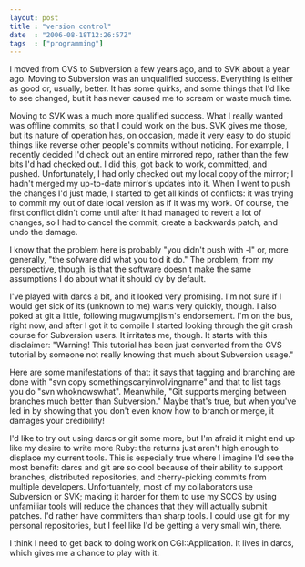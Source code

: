```yaml
---
layout: post
title : "version control"
date  : "2006-08-18T12:26:57Z"
tags  : ["programming"]
---
```

I moved from CVS to Subversion a few years ago, and to SVK about a year ago. Moving to Subversion was an unqualified success.  Everything is either as good or, usually, better.  It has some quirks, and some things that I'd like to see changed, but it has never caused me to scream or waste much time.

Moving to SVK was a much more qualified success.  What I really wanted was offline commits, so that I could work on the bus.  SVK gives me those, but its nature of operation has, on occasion, made it very easy to do stupid things like reverse other people's commits without noticing.  For example, I recently decided I'd check out an entire mirrored repo, rather than the few bits I'd had checked out.  I did this, got back to work, committed, and pushed. Unfortunately, I had only checked out my local copy of the mirror; I hadn't merged my up-to-date mirror's updates into it.  When I went to push the changes I'd just made, I started to get all kinds of conflicts: it was trying to commit my out of date local version as if it was my work.  Of course, the first conflict didn't come until after it had managed to revert a lot of changes, so I had to cancel the commit, create a backwards patch, and undo the damage.

I know that the problem here is probably "you didn't push with -l" or, more generally, "the sofware did what you told it do."  The problem, from my perspective, though, is that the software doesn't make the same assumptions I do about what it should dy by default.

I've played with darcs a bit, and it looked very promising.  I'm not sure if I would get sick of its (unknown to me) warts very quickly, though.  I also poked at git a little, following mugwumpjism's endorsement.  I'm on the bus, right now, and after I got it to compile I started looking through the git crash course for Subversion users.  It irritates me, though.  It starts with this disclaimer:  "Warning! This tutorial has been just converted from the CVS tutorial by someone not really knowing that much about Subversion usage."

Here are some manifestations of that: it says that tagging and branching are done with "svn copy somethingscaryinvolvingname" and that to list tags you do "svn whoknowswhat".  Meanwhile, "Git supports merging between branches much better than Subversion."  Maybe that's true, but when you've led in by showing that you don't even know how to branch or merge, it damages your credibility!

I'd like to try out using darcs or git some more, but I'm afraid it might end up like my desire to write more Ruby:  the returns just aren't high enough to displace my current tools.  This is especially true where I imagine I'd see the most benefit: darcs and git are so cool because of their ability to support branches, distributed repositories, and cherry-picking commits from multiple developers.  Unfortuantely, most of my collaborators use Subversion or SVK; making it harder for them to use my SCCS by using unfamiliar tools will reduce the chances that they will actually submit patches.  I'd rather have committers than sharp tools.  I could use git for my personal repositories, but I feel like I'd be getting a very small win, there.

I think I need to get back to doing work on CGI::Application.  It lives in darcs, which gives me a chance to play with it. 
